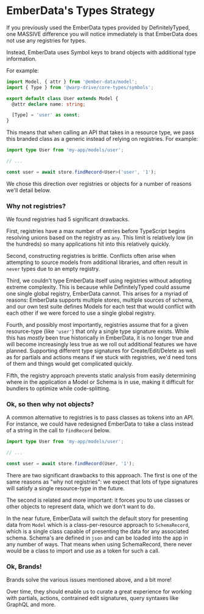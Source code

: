 # EmberData's Types Strategy

If you previously used the EmberData types provided by DefinitelyTyped, one MASSIVE
difference you will notice immediately is that EmberData does not use any registries
for types.

Instead, EmberData uses Symbol keys to brand objects with additional type information.

For example:

```ts
import Model, { attr } from '@ember-data/model';
import { Type } from '@warp-drive/core-types/symbols';

export default class User extends Model {
  @attr declare name: string;

  [Type] = 'user' as const;
}
```

This means that when calling an API that takes in a resource type, we pass this branded class as a generic instead of relying on registries. For example:

```ts
import type User from 'my-app/models/user';

// ...

const user = await store.findRecord<User>('user', '1');
```

We chose this direction over registries or objects for a number of reasons we'll detail below.

### Why not registries?

We found registries had 5 significant drawbacks.

First, registries have a max number of entries before TypeScript begins resolving unions based on the registry as `any`. This limit is relatively low (in the hundreds) so many applications hit into this relatively quickly.

Second, constructing registries is brittle. Conflicts often arise when attempting to source models from additional libraries, and often result in `never` types due to an empty registry.

Third, we couldn't type EmberData itself using registries without adopting extreme complexity. This is because while DefinitelyTyped could assume one single global registry, EmberData cannot. This arises for a myriad of reasons: EmberData supports multiple stores, multiple sources of schema, and our own test suite defines Models for each test that would conflict with each other if we were forced to use a single global registry.

Fourth, and possibly most importantly, registries assume that for a given resource-type (like `'user'`) that only a single type signature exists. While this has *mostly* been true historically in EmberData, it is no longer true and will become increasingly less true as we roll out additional features we have planned. Supporting different
type signatures for Create/Edit/Delete as well as for partials and actions means if we stuck with registries, we'd need tons of them and things would get complicated quickly.

Fifth, the registry approach prevents static analysis from easily determining where in the application a Model or Schema is in use, making it difficult for bundlers to
optimize while code-splitting.

### Ok, so then why not objects?

A common alternative to registries is to pass classes as tokens into an API. For instance, we could have redesigned
EmberData to take a class instead of a string in the call to `findRecord` below.

```ts
import type User from 'my-app/models/user';

// ...

const user = await store.findRecord(User, '1');
```

There are two significant drawbacks to this approach. The first is one of the same reasons as "why not registries": we expect that lots of type signatures will satisfy a single resource-type in the future.

The second is related and more important: it forces you to use classes or other objects to represent data, which we don't want to do.

In the near future, EmberData will switch the default story for presenting data from `Model` which is a class-per-resource approach to `SchemaRecord`, which is a single class capable of presenting the data for any associated schema. Schema's are defined in `json` and can be loaded into the app in any number of ways. That means when using SchemaRecord, there never would be a class to import and use as a token for such a call.

### Ok, Brands!

Brands solve the various issues mentioned above, and a bit more!

Over time, they should enable us to curate a great experience for working with partials, actions, contrained edit signatures, query syntaxes like GraphQL and more.
